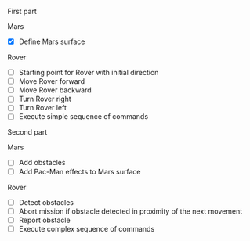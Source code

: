 First part

Mars

- [X] Define Mars surface

Rover

- [ ] Starting point for Rover with initial direction
- [ ] Move Rover forward
- [ ] Move Rover backward
- [ ] Turn Rover right
- [ ] Turn Rover left
- [ ] Execute simple sequence of commands

Second part

Mars

- [ ] Add obstacles
- [ ] Add Pac-Man effects to Mars surface

Rover

- [ ] Detect obstacles
- [ ] Abort mission if obstacle detected in proximity of the next movement
- [ ] Report obstacle
- [ ] Execute complex sequence of commands
